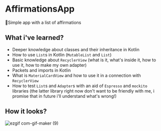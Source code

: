 # AffirmationsApp
💪Simple app with a list of affirmations

## What i've learned?

* Deeper knowledge about classes and their inheritance in Kotlin
* How to use `List`s in Kotlin (`MutableList` and `List`)
* Basic knowledge about `RecyclerView` (what is it, what's inside it, how to use it, how to make my own adapter)
* Packets and imports in Kotlin
* What is `MaterialCardView` and how to use it in a connection with `RecyclerView`
* How to test `List`s and `Adapter`s with an aid of `Espresso` and `mockito` libraries (the latter library right now don't want to be friendly with me, i promise that in future i'll understand what's wrong!)

## How it looks?

![ezgif com-gif-maker (9)](https://user-images.githubusercontent.com/46136468/180949117-2cc056a2-ce53-4c6b-b6a6-ab564ce6da64.gif)
